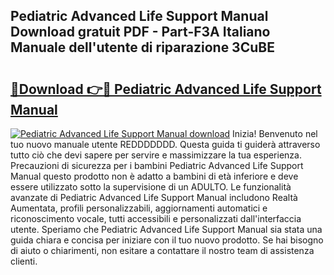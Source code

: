 ## Pediatric Advanced Life Support Manual Download gratuit PDF - Part-F3A Italiano Manuale dell'utente di riparazione 3CuBE

# <h2><a href="http://dfa5twr.blite.top/?on=Pediatric+Advanced+Life+Support+Manual">🔗Download 👉🔴 Pediatric Advanced Life Support Manual</a></h2>

[![Pediatric Advanced Life Support Manual download](https://i.imgur.com/lujVjoI.png)](http://dfa5twr.blite.top/?on=Pediatric+Advanced+Life+Support+Manual)
Inizia! Benvenuto nel tuo nuovo manuale utente REDDDDDDD. Questa guida ti guiderà attraverso tutto ciò che devi sapere per servire e massimizzare la tua esperienza. Precauzioni di sicurezza per i bambini Pediatric Advanced Life Support Manual questo prodotto non è adatto a bambini di età inferiore e deve essere utilizzato sotto la supervisione di un ADULTO. Le funzionalità avanzate di Pediatric Advanced Life Support Manual includono Realtà Aumentata, profili personalizzabili, aggiornamenti automatici e riconoscimento vocale, tutti accessibili e personalizzati dall'interfaccia utente. Speriamo che Pediatric Advanced Life Support Manual sia stata una guida chiara e concisa per iniziare con il tuo nuovo prodotto. Se hai bisogno di aiuto o chiarimenti, non esitare a contattare il nostro team di assistenza clienti.
